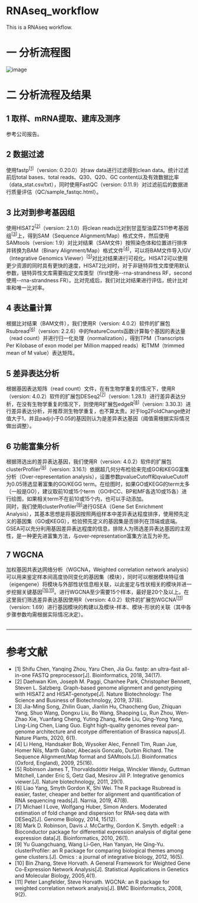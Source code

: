 # RNAseq_workflow
This is a RNAseq workflow.
# 一 分析流程图
![image](https://user-images.githubusercontent.com/35584208/121317761-2f60e780-c93d-11eb-80ad-9455e3febb12.png)
# 二 分析流程及结果
## 1	取样、mRNA提取、建库及测序
参考公司报告。
## 2	数据过滤
使用fastp<sup>[[1](#ref)]</sup>（version: 0.20.0）对raw data进行过滤得到clean data。统计过滤前后total bases、total reads、Q30、Q20、GC content以及有效数据比率（data_stat.csv/txt），同时使用FastQC（version: 0.11.9）对过滤前后的数据进行质量评估（QC/sample_fastqc.html）。
## 3	比对到参考基因组
使用HISAT2<sup>[[2](#ref)]</sup>（version: 2.1.0）将clean reads比对到甘蓝型油菜ZS11参考基因组<sup>[[3](#ref)]</sup>上，得到SAM（Sequence Alignment/Map）格式文件，然后使用SAMtools（version: 1.9）对比对结果（SAM文件）按照染色体和位置进行排序并转换为BAM（Binary Alignment/Map）格式文件<sup>[[4](#ref)]</sup>，可以将BAM文件导入IGV（Integrative Genomics Viewer）<sup>[[5](#ref)]</sup>对比对结果进行可视化。HISAT2可以使用更少资源的同时具有更快的速度，HISAT2比对时，对于非链特异性文库使用默认参数，链特异性文库需要指定文库类型（first使用--rna-strandness RF，second使用--rna-strandness FR）。比对完成后，我们对比对结果进行评估，统计比对率和唯一比对率。
## 4	表达量计算
根据比对结果（BAM文件），我们使用R（version: 4.0.2）软件的扩展包Rsubread<sup>[[6](#ref)]</sup>（version: 2.2.6）中的featureCounts函数计算每个基因的表达量（read count）并进行归一化处理（normalization），得到TPM（Transcripts Per Kilobase of exon model per Million mapped reads）和TMM（trimmed mean of M value）表达矩阵。
## 5	差异表达分析
根据基因表达矩阵（read count）文件，在有生物学重复的情况下，使用R（version: 4.0.2）软件的扩展包DESeq2<sup>[[7](#ref)]</sup>（version: 1.28.1）进行差异表达分析，在没有生物学重复的情况下，则使用R扩展包edgeR<sup>[[8](#ref)]</sup>（version: 3.30.3）进行差异表达分析，并推荐测生物学重复，也不算太贵。对于log2FoldChange绝对值大于1，并且padj小于0.05的基因则认为是差异表达基因（阈值需根据实际情况做出调整）。
## 6	功能富集分析
根据筛选出的差异表达基因，我们使用R（version: 4.0.2）软件的扩展包clusterProfiler<sup>[[9](#ref)]</sup>（version: 3.16.1）依据超几何分布检验来完成GO和KEGG富集分析（Over-representation analysis），设置参数pvalueCutoff和qvalueCutoff为0.05筛选显著富集的GO/KEGG term。在绘图时，如果GO或KEGG的term太多（一般是GO），建议取前10或15个term（GO中CC、BP和MF各选10或15各）进行绘图，如果相关term不在前10或15个内，也可以手动添加。<br/>
同时，我们使用clusterProfiler<sup>[[9](#ref)]</sup>进行GSEA（Gene Set Enrichment Analysis），其基本思想是将基因按照两组样本中差异表达程度排序，使用预先定义的基因集（GO或KEGG），检验预先定义的基因集是否排列在顶端或底端。GSEA可以充分利用基因差异表达程度的信息，排除人为筛选差异表达基因的主观性，是一种更先进富集方法，与over-representation富集方法互为补充。
## 7	WGCNA
加权基因共表达网络分析（WGCNA，Weighted correlation network analysis）可以用来鉴定样本间高度协同变化的基因集（模块），同时可以根据模块特征值（eigengene）将模块与外部性状信息相关联，以此鉴定与性状相关的模块并进一步挖掘关键基因<sup>[[10](#ref),[11](#ref)]</sup>。进行WGCNA至少需要15个样本，最好是20个及以上。在这里我们筛选差异表达基因使用R（version: 4.0.2）软件的扩展包WGCNA<sup>[[11](#ref)]</sup>（version: 1.69）进行基因模块的构建以及模块-样本、模块-形状的关联（其中各步骤参数均需根据实际情况决定）。
<br/>
<br/>

---
<div id="ref"></div>

#  参考文献
- [1] Shifu Chen, Yanqing Zhou, Yaru Chen, Jia Gu. fastp: an ultra-fast all-in-one FASTQ preprocessor[J]. Bioinformatics, 2018, 34(17).
- [2] Daehwan Kim, Joseph M. Paggi, Chanhee Park, Christopher Bennett, Steven L. Salzberg. Graph-based genome alignment and genotyping with HISAT2 and HISAT-genotype[J]. Nature Biotechnology: The Science and Business of Biotechnology, 2019, 37(8).
- [3] Jia-Ming Song, Zhilin Guan, Jianlin Hu, Chaocheng Guo, Zhiquan Yang, Shuo Wang, Dongxu Liu, Bo Wang, Shaoping Lu, Run Zhou, Wen-Zhao Xie, Yuanfang Cheng, Yuting Zhang, Kede Liu, Qing-Yong Yang, Ling-Ling Chen, Liang Guo. Eight high-quality genomes reveal pan-genome architecture and ecotype differentiation of Brassica napus[J]. Nature Plants, 2020, 6(1).
- [4] Li Heng, Handsaker Bob, Wysoker Alec, Fennell Tim, Ruan Jue, Homer Nils, Marth Gabor, Abecasis Goncalo, Durbin Richard. The Sequence Alignment/Map format and SAMtools.[J]. Bioinformatics (Oxford, England), 2009, 25(16).
- [5] Robinson James T, Thorvaldsdóttir Helga, Winckler Wendy, Guttman Mitchell, Lander Eric S, Getz Gad, Mesirov Jill P. Integrative genomics viewer.[J]. Nature biotechnology, 2011, 29(1).
- [6] Liao Yang, Smyth Gordon K, Shi Wei. The R package Rsubread is easier, faster, cheaper and better for alignment and quantification of RNA sequencing reads[J]. Narnia, 2019, 47(8).
- [7] Michael I Love, Wolfgang Huber, Simon Anders. Moderated estimation of fold change and dispersion for RNA-seq data with DESeq2[J]. Genome Biology, 2014, 15(12).
- [8]	Mark D. Robinson, Davis J. McCarthy, Gordon K. Smyth. edgeR : a Bioconductor package for differential expression analysis of digital gene expression data[J]. Bioinformatics, 2010, 26(1).
- [9]	Yu Guangchuang, Wang Li-Gen, Han Yanyan, He Qing-Yu. clusterProfiler: an R package for comparing biological themes among gene clusters.[J]. Omics : a journal of integrative biology, 2012, 16(5).
- [10]	Bin Zhang, Steve Horvath. A General Framework for Weighted Gene Co-Expression Network Analysis[J]. Statistical Applications in Genetics and Molecular Biology, 2005,4(1).
- [11]	Peter Langfelder, Steve Horvath. WGCNA: an R package for weighted correlation network analysis[J]. BMC Bioinformatics, 2008, 9(2).
